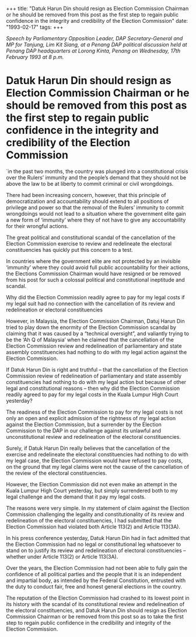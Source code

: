 +++ 
title: "Datuk Harun Din should resign as Election Commission Chairman or he should be removed from this post as the first step to regain public confidence in the integrity and credibility of the Election Commission"
date: "1993-02-17"
tags:
+++

_Speech by Parliamentary Opposition Leader, DAP Secretary-General and MP for Tanjung, Lim Kit Siang, at a Penang DAP political discussion held at Penang DAP headquarters at Lorong Kinta, Penang on Wednesday, 17th February 1993 at 8 p.m._

# Datuk Harun Din should resign as Election Commission Chairman or he should be removed from this post as the first step to regain public confidence in the integrity and credibility of the Election Commission

`in the past two months, the country was plunged into a constitutional crisis over the Rulers’ immunity and the people’s demand that they should not be above the law to be at liberty to commit criminal or civil wrongdoings.</u>

There had been increasing concern, however, that this principle of democratization and accountability should extend to all positions of privilege and power so that the removal of the Rulers’ immunity to commit wrongdoings would not lead to a situation where the government elite gain a new form of ‘immunity’ where they of not have to give any accountability for their wrongful actions.

The great political and constitutional scandal of the cancellation of the Election Commission exercise to review and redelineate the electoral constituencies has quickly put this concern to a test.

In countries where the government elite are not protected by an invisible ‘immunity’ where they could avoid full public accountability for their actions, the Elections Commission Chairman would have resigned or be removed from his post for such a colossal political and constitutional ineptitude and scandal.

Why did the Election Commission readily agree to pay for my legal costs if my legal suit had no connection with the cancellation of its review and redelineation or electoral constituencies

However, in Malaysia, the Election Commission Chairman, Datuj Harun Din tried to play down the enormity of the Election Commission scandal by claiming that it was caused by a “technical oversight”, and valiantly trying to be the ‘Ah Q of Malaysia’ when he claimed that the cancellation of the Election Commission review and redelineation of parliamentary and state assembly constituencies had nothing to do with my legal action against the Election Commission.

If Datuk Harun Din is right and truthful – that the cancellation of the Election Commission review of redelineation of parliamentary and state assembly constituencies had nothing to do with my legal action but because of other legal and constitutional reasons – then why did the Election Commission readily agreed to pay for my legal costs in the Kuala Lumpur High Court yesterday?

The readiness of the Election Commission to pay for my legal costs is not only an open and explicit admission of the rightness of my legal action against the Election Commission, but a surrender by the Election Commission to the DAP in our challenge against its unlawful and unconstitutional review and redelineation of the electoral constituencies.

Surely, if Datuk Harun Din really believes that the cancellation of the exercise and redelineate the electoral constituencies had nothing to do with my legal case, the Election Commission would have refused to pay costs, on the ground that my legal claims were not the cause of the cancellation of the review of the electoral constituencies.

However, the Election Commission did not even make an attempt in the Kuala Lumpur High Court yesterday, but simply surrendered both to my legal challenge and the demand that it pay my legal costs.

The reasons were very simple. In my statement of claim against the Election Commission challenging the legality and constitutionality of its review and redelineation of the electoral constituencies, I had submitted that the Election Commission had violated both Article 113(2) and Article 113(3A).

In his press conference yesterday, Datuk Harun Din had in fact admitted that the Election Commission had no legal or constitutional leg whatsoever to stand on to justify its review and redelineation of electoral constituencies – whether under Article 113(2) or Article 113(3A).

Over the years, the Election Commission had not been able to fully gain the confidence of all political parties and the people that it is an independent and impartial body, as intended by the Federal Constitution, entrusted with the duty to conduct fair, free and honest general elections in the country.

The reputation of the Election Commission had crashed to its lowest point in its history with the scandal of its constitutional review and redelineation of the electoral constituencies, and Datuk Harun Din should resign as Election Commission Chairman or be removed from this post so as to take the first step to regain public confidence in the credibility and integrity of the Election Commission.
 
